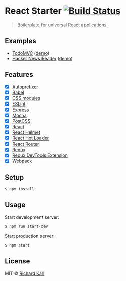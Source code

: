 # React Starter [![Build Status](https://travis-ci.org/richardkall/react-starter.svg?branch=master)](https://travis-ci.org/richardkall/react-starter)

> Boilerplate for universal React applications.

## Examples

- [TodoMVC](https://github.com/richardkall/react-starter-todomvc) ([demo](https://react-starter-todomvc.herokuapp.com))
- [Hacker News Reader](https://github.com/richardkall/react-starter-hn) ([demo](https://react-starter-hn.herokuapp.com))

## Features

- [x] [Autoprefixer](https://github.com/postcss/autoprefixer)
- [x] [Babel](https://babeljs.io/)
- [x] [CSS modules](https://github.com/css-modules/css-modules)
- [x] [ESLint](http://eslint.org/)
- [x] [Express](http://expressjs.com/)
- [x] [Mocha](https://mochajs.org/)
- [x] [PostCSS](https://github.com/postcss/postcss)
- [x] [React](http://facebook.github.io/react/)
- [x] [React Helmet](https://github.com/nfl/react-helmet)
- [x] [React Hot Loader](https://github.com/gaearon/react-hot-loader)
- [x] [React Router](https://github.com/reactjs/react-router)
- [x] [Redux](http://redux.js.org/)
- [x] [Redux DevTools Extension](https://github.com/zalmoxisus/redux-devtools-extension)
- [x] [Webpack](https://webpack.github.io)

## Setup

```bash
$ npm install
```

## Usage

Start development server:

```bash
$ npm run start-dev
```

Start production server:

```bash
$ npm start
```

## License

MIT © [Richard Käll](https://richardkall.se)
